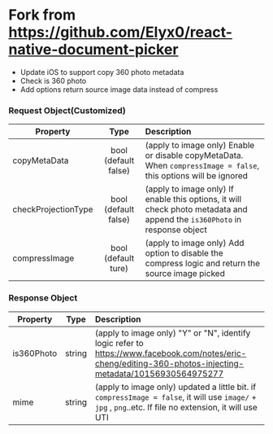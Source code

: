 # Fork from https://github.com/Elyx0/react-native-document-picker
- Update iOS to support copy 360 photo metadata
- Check is 360 photo
- Add options return source image data instead of compress


### Request Object(Customized)

| Property                                |                   Type                   | Description                              |
| --------------------------------------- | :--------------------------------------: | :--------------------------------------- |
| copyMetaData                                |           bool (default false)           | (apply to image only) Enable or disable copyMetaData. When `compressImage = false`, this options will be ignored          |
| checkProjectionType                                   |                  bool (default false)                  |(apply to image only)  If enable this options, it will check photo metadata and append the `is360Photo` in response object |
| compressImage                                  |                  bool (default ture)                  | (apply to image only) Add option to disable the compress logic and return the source image picked  |

### Response Object

| Property                  |  Type  | Description                              |
| ------------------------- | :----: | :--------------------------------------- |
| is360Photo                      | string | (apply to image only) "Y" or "N", identify logic refer to https://www.facebook.com/notes/eric-cheng/editing-360-photos-injecting-metadata/10156930564975277                  |
| mime                      | string | (apply to image only) updated a little bit. if `compressImage = false`, it will use `image/` + `jpg` , `png`..etc. If file no extension, it will use UTI |
